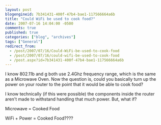 ```yaml
---
layout: post
blogengineid: 7b341431-400f-47b4-bae1-117566664a6b
title: "Could WiFi be used to cook food?"
date: 2007-07-16 14:04:00 -0500
comments: true
published: true
categories: ["blog", "archives"]
tags: ["General"]
redirect_from: 
  - /post/2007/07/16/Could-WiFi-be-used-to-cook-food
  - /post/2007/07/16/could-wifi-be-used-to-cook-food
  - /post.aspx?id=7b341431-400f-47b4-bae1-117566664a6b
---
```

<!-- more -->
<P>I know 802.11b and g both use 2.4Ghz frequency range, which is the same as a Microwave Oven. Now the question is, could you basically turn up the power on your router to the point that it would be able to cook food?</P>
<P>I know technically (if this were possible) the components inside the router aren't made to withstand handling that much power. But, what if?</P>
<P>Microwave = Cooked Food</P>
<P>WiFi + Power =&nbsp;Cooked Food????</P>
